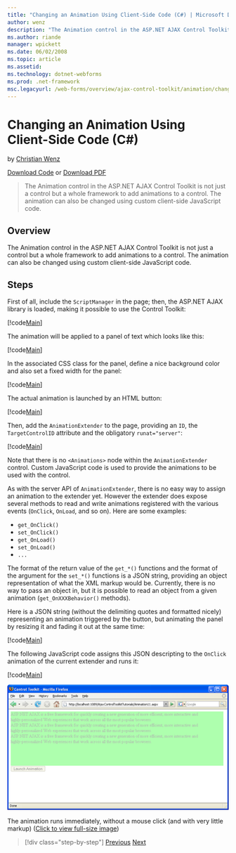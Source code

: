 ```yaml
---
title: "Changing an Animation Using Client-Side Code (C#) | Microsoft Docs"
author: wenz
description: "The Animation control in the ASP.NET AJAX Control Toolkit is not just a control but a whole framework to add animations to a control. The animation can also..."
ms.author: riande
manager: wpickett
ms.date: 06/02/2008
ms.topic: article
ms.assetid: 
ms.technology: dotnet-webforms
ms.prod: .net-framework
msc.legacyurl: /web-forms/overview/ajax-control-toolkit/animation/changing-an-animation-using-client-side-code-cs
---
```

Changing an Animation Using Client-Side Code (C#)
====================
by [Christian Wenz](https://github.com/wenz)

[Download Code](http://download.microsoft.com/download/f/9/a/f9a26acd-8df4-4484-8a18-199e4598f411/Animation11.cs.zip) or [Download PDF](http://download.microsoft.com/download/6/7/1/6718d452-ff89-4d3f-a90e-c74ec2d636a3/animation11CS.pdf)

> The Animation control in the ASP.NET AJAX Control Toolkit is not just a control but a whole framework to add animations to a control. The animation can also be changed using custom client-side JavaScript code.


## Overview

The Animation control in the ASP.NET AJAX Control Toolkit is not just a control but a whole framework to add animations to a control. The animation can also be changed using custom client-side JavaScript code.

## Steps

First of all, include the `ScriptManager` in the page; then, the ASP.NET AJAX library is loaded, making it possible to use the Control Toolkit:

[!code[Main](changing-an-animation-using-client-side-code-cs/samples/sample1.xml)]

The animation will be applied to a panel of text which looks like this:

[!code[Main](changing-an-animation-using-client-side-code-cs/samples/sample2.xml)]

In the associated CSS class for the panel, define a nice background color and also set a fixed width for the panel:

[!code[Main](changing-an-animation-using-client-side-code-cs/samples/sample3.xml)]

The actual animation is launched by an HTML button:

[!code[Main](changing-an-animation-using-client-side-code-cs/samples/sample4.xml)]

Then, add the `AnimationExtender` to the page, providing an `ID`, the `TargetControlID` attribute and the obligatory `runat="server"`:

[!code[Main](changing-an-animation-using-client-side-code-cs/samples/sample5.xml)]

Note that there is no `<Animations>` node within the `AnimationExtender` control. Custom JavaScript code is used to provide the animations to be used with the control.

As with the server API of `AnimationExtender`, there is no easy way to assign an animation to the extender yet. However the extender does expose several methods to read and write animations registered with the various events (`OnClick`, `OnLoad`, and so on). Here are some examples:

- `get_OnClick()`
- `set_OnClick()`
- `get_OnLoad()`
- `set_OnLoad()`
- `...`

The format of the return value of the `get_*()` functions and the format of the argument for the `set_*()` functions is a JSON string, providing an object representation of what the XML markup would be. Currently, there is no way to pass an object in, but it is possible to read an object from a given animation (`get_OnXXXBehavior()` methods).

Here is a JSON string (without the delimiting quotes and formatted nicely) representing an animation triggered by the button, but animating the panel by resizing it and fading it out at the same time:

[!code[Main](changing-an-animation-using-client-side-code-cs/samples/sample6.xml)]

The following JavaScript code assigns this JSON descripting to the `OnClick` animation of the current extender and runs it:

[!code[Main](changing-an-animation-using-client-side-code-cs/samples/sample7.xml)]


[![The animation runs immediately, without a mouse click (and with very little markup)](changing-an-animation-using-client-side-code-cs/_static/image2.png)](changing-an-animation-using-client-side-code-cs/_static/image1.png)

The animation runs immediately, without a mouse click (and with very little markup) ([Click to view full-size image](changing-an-animation-using-client-side-code-cs/_static/image3.png))

>[!div class="step-by-step"]
[Previous](executing-animations-using-client-side-code-cs.md)
[Next](animating-an-updatepanel-control-cs.md)